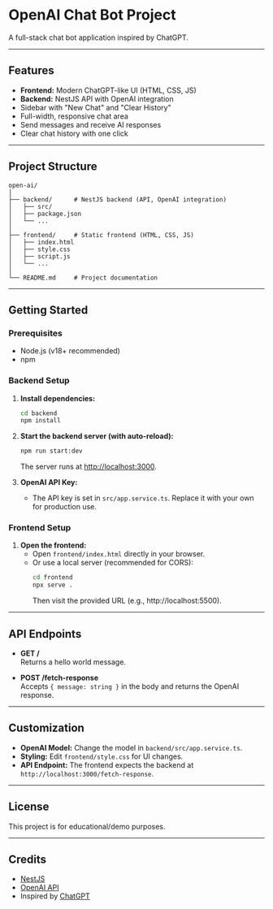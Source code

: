# OpenAI Chat Bot Project

A full-stack chat bot application inspired by ChatGPT.

---

## Features

- **Frontend:** Modern ChatGPT-like UI (HTML, CSS, JS)
- **Backend:** NestJS API with OpenAI integration
- Sidebar with "New Chat" and "Clear History"
- Full-width, responsive chat area
- Send messages and receive AI responses
- Clear chat history with one click

---

## Project Structure

```
open-ai/
│
├── backend/      # NestJS backend (API, OpenAI integration)
│   ├── src/
│   ├── package.json
│   └── ...
│
├── frontend/     # Static frontend (HTML, CSS, JS)
│   ├── index.html
│   ├── style.css
│   ├── script.js
│   └── ...
│
└── README.md     # Project documentation
```

---

## Getting Started

### Prerequisites

- Node.js (v18+ recommended)
- npm

### Backend Setup

1. **Install dependencies:**
    ```bash
    cd backend
    npm install
    ```

2. **Start the backend server (with auto-reload):**
    ```bash
    npm run start:dev
    ```
    The server runs at [http://localhost:3000](http://localhost:3000).

3. **OpenAI API Key:**
    - The API key is set in `src/app.service.ts`. Replace it with your own for production use.

### Frontend Setup

1. **Open the frontend:**
    - Open `frontend/index.html` directly in your browser.
    - Or use a local server (recommended for CORS):
      ```bash
      cd frontend
      npx serve .
      ```
      Then visit the provided URL (e.g., http://localhost:5500).

---

## API Endpoints

- **GET /**  
  Returns a hello world message.

- **POST /fetch-response**  
  Accepts `{ message: string }` in the body and returns the OpenAI response.

---

## Customization

- **OpenAI Model:** Change the model in `backend/src/app.service.ts`.
- **Styling:** Edit `frontend/style.css` for UI changes.
- **API Endpoint:** The frontend expects the backend at `http://localhost:3000/fetch-response`.

---

## License

This project is for educational/demo purposes.

---

## Credits

- [NestJS](https://nestjs.com/)
- [OpenAI API](https://platform.openai.com/)
- Inspired by [ChatGPT](https://chat.openai.com/)